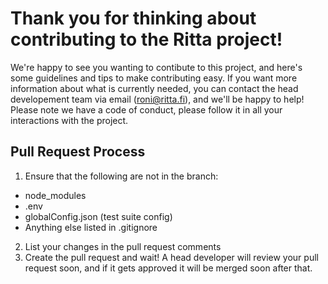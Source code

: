 # Thank you for thinking about contributing to the Ritta project!

We're happy to see you wanting to contibute to this project, and here's some guidelines and tips to make contributing easy.
If you want more information about what is currently needed, you can contact the head developement team via email (roni@ritta.fi), and we'll be happy to help!
Please note we have a code of conduct, please follow it in all your interactions with the project.

## Pull Request Process

1. Ensure that the following are not in the branch:
  * node_modules
  * .env
  * globalConfig.json (test suite config)
  * Anything else listed in .gitignore
2. List your changes in the pull request comments
3. Create the pull request and wait! A head developer will review your pull request soon, and if it gets approved it will be merged soon after that.
